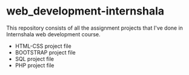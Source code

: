 # web_development-internshala

This repository consists of all the assignment projects that I've done in Internshala web development course.
* HTML-CSS project file
* BOOTSTRAP project file
* SQL project file
* PHP project file

